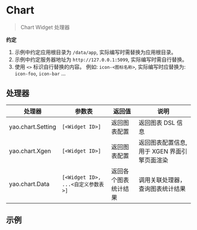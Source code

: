 # Chart

<blockquote>
  <p>Chart Widget 处理器</p>
</blockquote>

**约定**

1. 示例中约定应用根目录为 `/data/app`, 实际编写时需替换为应用根目录。
2. 示例中约定服务器地址为 `http://127.0.0.1:5099`, 实际编写时需自行替换。
3. 使用 `<>` 标识自行替换的内容。 例如: `icon-<图标名称>`, 实际编写时应替换为: `icon-foo`, `icon-bar` ...

## 处理器

| 处理器            | 参数表                             | 返回值               | 说明                                         |
| ----------------- | ---------------------------------- | -------------------- | -------------------------------------------- |
| yao.chart.Setting | `[<Widget ID>]`                    | 返回图表配置         | 返回图表 DSL 信息                            |
| yao.chart.Xgen    | `[<Widget ID>]`                    | 返回图表配置         | 返回图表配置信息, 用于 XGEN 界面引擎页面渲染 |
| yao.chart.Data    | `[<Widget ID>, ...<自定义参数表>]` | 返回各个图表统计结果 | 调用关联处理器，查询图表统计结果             |

## 示例
